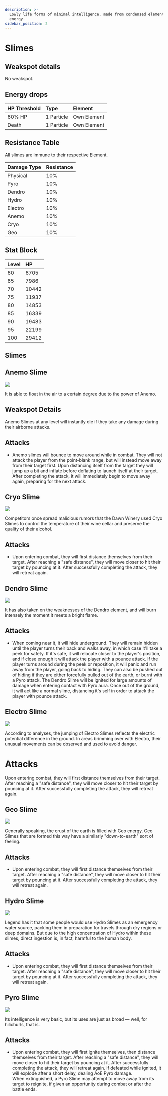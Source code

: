 ```yaml
---
description: >-
  Lowly life forms of minimal intelligence, made from condensed elemental
  energy.
sidebar_position: 2
---
```


# Slimes

## Weakspot details

No weakspot.

## Energy drops

| HP Threshold | Type       | Element     |
| :----------- | :--------- | :---------- |
| 60% HP       | 1 Particle | Own Element |
| Death        | 1 Particle | Own Element |

## Resistance Table

All slimes are immune to their respective Element.

| Damage Type | Resistance |
| :---------- | :--------- |
| Physical    | 10%        |
| Pyro        | 10%        |
| Dendro      | 10%        |
| Hydro       | 10%        |
| Electro     | 10%        |
| Anemo       | 10%        |
| Cryo        | 10%        |
| Geo         | 10%        |

## Stat Block

| Level | HP    |
| :---- | :---- |
| 60    | 6705  |
| 65    | 7986  |
| 70    | 10442 |
| 75    | 11937 |
| 80    | 14853 |
| 85    | 16339 |
| 90    | 19483 |
| 95    | 22199 |
| 100   | 29412 |

## Slimes

<Tabs>
<TabItem value="anemo" label="Anemo">

## Anemo Slime

![](/img/enemy/elemental/Enemy_Anemo_Slime_Icon.webp)

It is able to float in the air to a certain degree due to the power of Anemo.

## Weakspot Details

Anemo Slimes at any level will instantly die if they take any damage during their airborne attacks.

## Attacks

* Anemo slimes will bounce to move around while in combat. They will not attack the player from the point-blank range, but will instead move away from their target first. Upon distancing itself from the target they will jump up a bit and inflate before deflating to launch itself at their target. After completing the attack, it will immediately begin to move away again, preparing for the next attack.

</TabItem>

<TabItem value="cryo" label="Cryo">

## Cryo Slime

![](/img/enemy/elemental/Enemy_Cryo_Slime_Icon.webp)

Competitors once spread malicious rumors that the Dawn Winery used Cryo Slimes to control the temperature of their wine cellar and preserve the quality of their alcohol.

## Attacks

* Upon entering combat, they will first distance themselves from their target. After reaching a "safe distance", they will move closer to hit their target by pouncing at it. After successfully completing the attack, they will retreat again.

</TabItem>

<TabItem value="dendro" label="Dendro">

## Dendro Slime

![](/img/enemy/elemental/Enemy_Dendro_Slime_Icon.webp)

It has also taken on the weaknesses of the Dendro element, and will burn intensely the moment it meets a bright flame.

## Attacks

* When coming near it, it will hide underground. They will remain hidden until the player turns their back and walks away, in which case it'll take a peek for safety. If it's safe, it will relocate closer to the player's position, and if close enough it will attack the player with a pounce attack. If the player turns around during the peek or reposition, it will panic and run away from the player, going back to hiding. They can also be pushed out of hiding if they are either forcefully pulled out of the earth, or burnt with a Pyro attack. The Dendro Slime will be ignited for large amounts of damage when entering contact with Pyro aura. Once out of the ground, it will act like a normal slime, distancing it's self in order to attack the player with pounce attack.

</TabItem>

<TabItem value="electro" label="Electro">

## Electro Slime

![](/img/enemy/elemental/Enemy_Electro_Slime_Icon.webp)

According to analyses, the jumping of Electro Slimes reflects the electric potential difference in the ground. In areas brimming over with Electro, their unusual movements can be observed and used to avoid danger.

# Attacks

Upon entering combat, they will first distance themselves from their target. After reaching a "safe distance", they will move closer to hit their target by pouncing at it. After successfully completing the attack, they will retreat again.

</TabItem>

<TabItem value="geo" label="Geo">

## Geo Slime

![](/img/enemy/elemental/Enemy_Geo_Slime_Icon.webp)

Generally speaking, the crust of the earth is filled with Geo energy. Geo Slimes that are formed this way have a similarly "down-to-earth" sort of feeling.

## Attacks

* Upon entering combat, they will first distance themselves from their target. After reaching a "safe distance", they will move closer to hit their target by pouncing at it. After successfully completing the attack, they will retreat again.

</TabItem>

<TabItem value="hydro" label="Hydro">

## Hydro Slime

![](/img/enemy/elemental/Enemy_Hydro_Slime_Icon.webp)

Legend has it that some people would use Hydro Slimes as an emergency water source, packing them in preparation for travels through dry regions or deep domains. But due to the high concentration of Hydro within these slimes, direct ingestion is, in fact, harmful to the human body.

## Attacks

* Upon entering combat, they will first distance themselves from their target. After reaching a "safe distance", they will move closer to hit their target by pouncing at it. After successfully completing the attack, they will retreat again.

</TabItem>

<TabItem value="pyro" label="Pyro">

## Pyro Slime

![](/img/enemy/elemental/Enemy_Pyro_Slime_Icon.webp)

Its intelligence is very basic, but its uses are just as broad — well, for hilichurls, that is.

## Attacks

* Upon entering combat, they will first ignite themselves, then distance themselves from their target. After reaching a "safe distance", they will move closer to hit their target by pouncing at it. After successfully completing the attack, they will retreat again.
  If defeated while ignited, it will explode after a short delay, dealing AoE Pyro damage.  
  When extinguished, a Pyro Slime may attempt to move away from its target to reignite, if given an opportunity during combat or after the battle ends.

</TabItem>
</Tabs>
